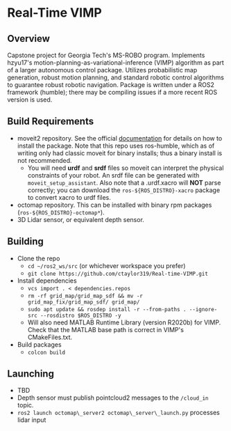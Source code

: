 # Real-Time VIMP
## Overview
Capstone project for Georgia Tech's MS-ROBO program. Implements hzyu17's motion-planning-as-variational-inference (VIMP) algorithm as part of a larger autonomous control package. Utilizes probabilistic map generation, robust motion planning, and standard robotic control algorithms to guarantee robust robotic navigation. Package is written under a ROS2 framework (humble); there may be compiling issues if a more recent ROS version is used.
## Build Requirements
 - moveit2 repository. See the official [documentation](https://moveit.picknik.ai/main/doc/tutorials/getting_started/getting_started.html) for details on how to install the package. Note that this repo uses ros-humble, which as of writing only had classic moveit for binary installs; thus a binary install is not recommended.
   * You will need **urdf** and **srdf** files so moveit can interpret the physical constraints of your robot. An srdf file can be generated with `moveit_setup_assistant`. Also note that a .urdf.xacro will **NOT** parse correctly; you can download the `ros-${ROS_DISTRO}-xacro` package to convert xacro to urdf files.
 - octomap repository. This can be installed with binary rpm packages (`ros-${ROS_DISTRO}-octomap*`).
 - 3D Lidar sensor, or equivalent depth sensor. 
## Building
  - Clone the repo
    - `cd ~/ros2_ws/src` (or whichever workspace you prefer)
    - `git clone https://github.com/ctaylor319/Real-time-VIMP.git`
  - Install dependencies
    - `vcs import . < dependencies.repos`
    - `rm -rf grid_map/grid_map_sdf && mv -r grid_map_fix/grid_map_sdf/ grid_map/`
    - `sudo apt update && rosdep install -r --from-paths . --ignore-src --rosdistro $ROS_DISTRO -y`
    - Will also need MATLAB Runtime Library (version R2020b) for VIMP. Check that the MATLAB base path is correct in VIMP's CMakeFiles.txt.
  - Build packages
    - `colcon build`


## Launching
  - TBD
  - Depth sensor must publish pointcloud2 messages to the `/cloud_in` topic.
  - `ros2 launch octomap\_server2 octomap\_server\_launch.py` processes lidar input

